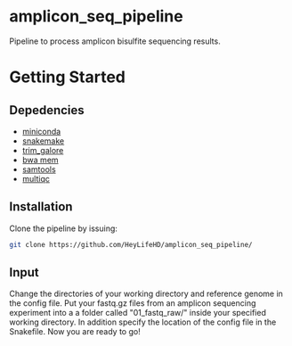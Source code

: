 # amplicon_seq_pipeline
Pipeline to process amplicon bisulfite sequencing results.

Getting Started
===============

## Depedencies
- [miniconda](https://conda.io/miniconda.html)
- [snakemake](https://snakemake.readthedocs.io/en/stable/)
- [trim_galore](https://www.bioinformatics.babraham.ac.uk/projects/trim_galore/)
- [bwa mem](http://bio-bwa.sourceforge.net/)
- [samtools](http://samtools.sourceforge.net/)
- [multiqc](https://multiqc.info/)

## Installation
Clone the pipeline by issuing:
```bash
git clone https://github.com/HeyLifeHD/amplicon_seq_pipeline/
```

## Input
Change the directories of your working directory and reference genome in the config file. Put your fastq.gz files from an amplicon sequencing experiment into a a folder called "01_fastq_raw/" inside your specified working directory. In addition specify the location of the config file in the Snakefile. Now you are ready to go!
